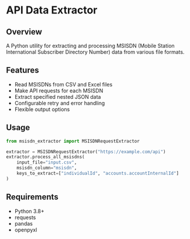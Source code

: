 # API Data Extractor

## Overview
A Python utility for extracting and processing MSISDN (Mobile Station International Subscriber Directory Number) data from various file formats.

## Features
- Read MSISDNs from CSV and Excel files
- Make API requests for each MSISDN
- Extract specified nested JSON data
- Configurable retry and error handling
- Flexible output options


## Usage
```python
from msisdn_extractor import MSISDNRequestExtractor

extractor = MSISDNRequestExtractor("https://example.com/api")
extractor.process_all_msisdns(
    input_file="input.csv", 
    msisdn_column="msisdn",
    keys_to_extract=["individualId", "accounts.accountInternalId"]
)
```

## Requirements
- Python 3.8+
- requests
- pandas
- openpyxl


